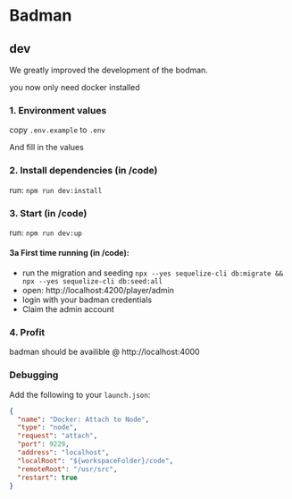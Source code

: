 # Badman

## dev

We greatly improved the development of the bodman.

you now only need docker installed

### 1. Environment values

copy `.env.example` to `.env`

And fill in the values

### 2. Install dependencies (in /code)

run: `npm run dev:install`

### 3. Start (in /code)

run: `npm run dev:up`

#### 3a First time running (in /code):

- run the migration and seeding `npx --yes sequelize-cli db:migrate && npx --yes sequelize-cli db:seed:all`
- open: http://localhost:4200/player/admin
- login with your badman credentials
- Claim the admin account

### 4. Profit

badman should be availible @ http://localhost:4000

### Debugging

Add the following to your `launch.json`:

```json
{
  "name": "Docker: Attach to Node",
  "type": "node",
  "request": "attach",
  "port": 9229,
  "address": "localhost",
  "localRoot": "${workspaceFolder}/code",
  "remoteRoot": "/usr/src",
  "restart": true
}
```
